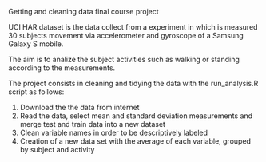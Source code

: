Getting and cleaning data final course project

UCI HAR dataset is the data collect from a experiment in which is measured 30 subjects movement via accelerometer and gyroscope of a Samsung Galaxy S mobile.

The aim is to analize the subject activities such as walking or standing according to the measurements.

The project consists in cleaning and tidying the data with the run_analysis.R script as follows:

1. Download the the data from internet
2. Read the data, select mean and standard deviation measurements and merge test and train data into a new dataset
3. Clean variable names in order to be descriptively labeled
4. Creation of a new data set with the average of each variable, grouped by subject and activity





